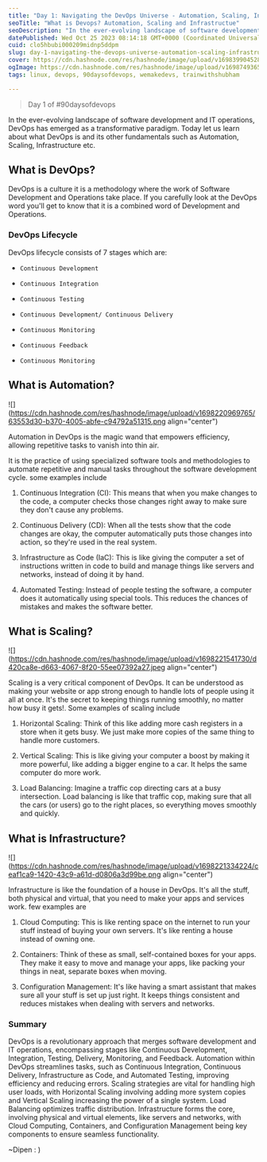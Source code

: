 ```yaml
---
title: "Day 1: Navigating the DevOps Universe - Automation, Scaling, Infrastructure, and Why It's Crucial""
seoTitle: "What is Devops? Automation, Scaling and Infrastructue"
seoDescription: "In the ever-evolving landscape of software development and IT operations, DevOps has emerged as a transformative paradigm. Today let us learn about what D.."
datePublished: Wed Oct 25 2023 08:14:18 GMT+0000 (Coordinated Universal Time)
cuid: clo5hbubi000209midnp5ddpm
slug: day-1-navigating-the-devops-universe-automation-scaling-infrastructure-and-why-its-crucial
cover: https://cdn.hashnode.com/res/hashnode/image/upload/v1698399045287/003cf8b8-6457-46c6-9f09-55405950bae8.png
ogImage: https://cdn.hashnode.com/res/hashnode/image/upload/v1698749365870/d7665b76-a657-4c94-8828-7d7e82acc127.png
tags: linux, devops, 90daysofdevops, wemakedevs, trainwithshubham

---
```


> Day 1 of #90daysofdevops

In the ever-evolving landscape of software development and IT operations, DevOps has emerged as a transformative paradigm. Today let us learn about what DevOps is and its other fundamentals such as Automation, Scaling, Infrastructure etc.

## What is DevOps?

DevOps is a culture it is a methodology where the work of Software Development and Operations take place. If you carefully look at the DevOps word you'll get to know that it is a combined word of Development and Operations.

### DevOps Lifecycle

DevOps lifecycle consists of 7 stages which are:

* `Continuous Development`
    
* `Continuous Integration`
    
* `Continuous Testing`
    
* `Continuous Development/ Continuous Delivery`
    
* `Continuous Monitoring`
    
* `Continuous Feedback`
    
* `Continuous Monitoring`
    

## What is Automation?

![](https://cdn.hashnode.com/res/hashnode/image/upload/v1698220969765/63553d30-b370-4005-abfe-c94792a51315.png align="center")

Automation in DevOps is the magic wand that empowers efficiency, allowing repetitive tasks to vanish into thin air.

It is the practice of using specialized software tools and methodologies to automate repetitive and manual tasks throughout the software development cycle. some examples include

1. Continuous Integration (CI): This means that when you make changes to the code, a computer checks those changes right away to make sure they don't cause any problems.
    
2. Continuous Delivery (CD): When all the tests show that the code changes are okay, the computer automatically puts those changes into action, so they're used in the real system.
    
3. Infrastructure as Code (IaC): This is like giving the computer a set of instructions written in code to build and manage things like servers and networks, instead of doing it by hand.
    
4. Automated Testing: Instead of people testing the software, a computer does it automatically using special tools. This reduces the chances of mistakes and makes the software better.
    

## What is Scaling?

![](https://cdn.hashnode.com/res/hashnode/image/upload/v1698221541730/d420ca8e-d663-4067-8f20-55ee07392a27.jpeg align="center")

Scaling is a very critical component of DevOps. It can be understood as making your website or app strong enough to handle lots of people using it all at once. It's the secret to keeping things running smoothly, no matter how busy it gets!. Some examples of scaling include

1. Horizontal Scaling: Think of this like adding more cash registers in a store when it gets busy. We just make more copies of the same thing to handle more customers.
    
2. Vertical Scaling: This is like giving your computer a boost by making it more powerful, like adding a bigger engine to a car. It helps the same computer do more work.
    
3. Load Balancing: Imagine a traffic cop directing cars at a busy intersection. Load balancing is like that traffic cop, making sure that all the cars (or users) go to the right places, so everything moves smoothly and quickly.
    

## What is Infrastructure?

![](https://cdn.hashnode.com/res/hashnode/image/upload/v1698221334224/ceaf1ca9-1420-43c9-a61d-d0806a3d99be.png align="center")

Infrastructure is like the foundation of a house in DevOps. It's all the stuff, both physical and virtual, that you need to make your apps and services work. few examples are

1. Cloud Computing: This is like renting space on the internet to run your stuff instead of buying your own servers. It's like renting a house instead of owning one.
    
2. Containers: Think of these as small, self-contained boxes for your apps. They make it easy to move and manage your apps, like packing your things in neat, separate boxes when moving.
    
3. Configuration Management: It's like having a smart assistant that makes sure all your stuff is set up just right. It keeps things consistent and reduces mistakes when dealing with servers and networks.
    

### Summary

DevOps is a revolutionary approach that merges software development and IT operations, encompassing stages like Continuous Development, Integration, Testing, Delivery, Monitoring, and Feedback. Automation within DevOps streamlines tasks, such as Continuous Integration, Continuous Delivery, Infrastructure as Code, and Automated Testing, improving efficiency and reducing errors. Scaling strategies are vital for handling high user loads, with Horizontal Scaling involving adding more system copies and Vertical Scaling increasing the power of a single system. Load Balancing optimizes traffic distribution. Infrastructure forms the core, involving physical and virtual elements, like servers and networks, with Cloud Computing, Containers, and Configuration Management being key components to ensure seamless functionality.

~Dipen : )